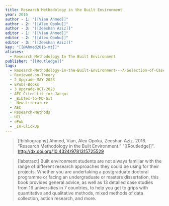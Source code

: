 ```yaml
---
title: Research Methodology in the Built Environment
year: 2016
author - 1: "[[Vian Ahmed]]"
author - 2: "[[Alex Opoku]]"
author - 3: "[[Zeeshan Aziz]]"
editor - 1: "[[Vian Ahmed]]"
editor - 2: "[[Alex Opoku]]"
editor - 3: "[[Zeeshan Aziz]]"
key: "[[@Ahmed2016-mt]]"
aliases:
  - Research Methodology In The Built Environment
publisher: "[[Routledge]]"
tags:
  - Research-Methodology-in-the-Built-Environment---A-Selection-of-Case-Studies
  - Reviewed-on-Theory
  - 2_Upgrade-MAY-2023
  - EPubs-Books
  - 3_Upgrade-OCT-2023
  - AEC-Cited-Lit-for-Jacqui
  - _BibTex-to-MD-Git
  - _New-Literature
  - AEC
  - Research-Methods
  - UCL
  - ePub
  - _In-ClickUp
---
```


> [!bibliography]
> Ahmed, Vian, Alex Opoku, Zeeshan Aziz. 2016. “Research Methodology in the Built Environment.” "[[Routledge]]". http://dx.doi.org/10.4324/9781315725529

> [!abstract]
> Built environment students are not always familiar with the range of different research approaches they could be using for their projects. Whether you are undertaking a postgraduate doctoral programme or facing an undergraduate or masters dissertation, this book provides general advice, as well as 13 detailed case studies from 16 universities in 7 countries, to help you get to grips with quantitative and qualitative methods, mixed methods of data collection, action research, and more.